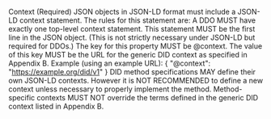 Context (Required) JSON objects in JSON-LD format must include a JSON-LD
context statement. The rules for this statement are: A DDO MUST have exactly
one top-level context statement. This statement MUST be the first line in the
JSON object. (This is not strictly necessary under JSON-LD but required for
DDOs.) The key for this property MUST be @context. The value of this key MUST
be the URL for the generic DID context as specified in Appendix B. Example
(using an example URL): { "@context": "https://example.org/did/v1" } DID
method specifications MAY define their own JSON-LD contexts. However it is NOT
RECOMMENDED to define a new context unless necessary to properly implement the
method. Method-specific contexts MUST NOT override the terms defined in the
generic DID context listed in Appendix B.


